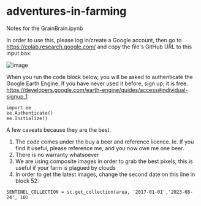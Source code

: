 # adventures-in-farming

Notes for the GrainBrain.ipynb

In order to use this, please log in/create a Google account, then go to https://colab.research.google.com/ and copy the file's GitHub URL to this input box:

![image](https://github.com/D1RK5/adventures-in-farming/assets/144019342/955288be-aa7b-4664-84b0-097b80f49c6d)

When you run the code block below, you will be asked to authenticate the Google Earth Engine. If you have never used it before, sign up; it is free. https://developers.google.com/earth-engine/guides/access#individual-signup_1

``` 
import ee
ee.Authenticate()
ee.Initialize()
``` 
     
A few caveats because they are the best. 
1. The code comes under the buy a beer and reference licence. Ie. If you find it useful, please reference me, and you now owe me one beer.
2. There is no warranty whatsoever
3. We are using composite images in order to grab the best pixels; this is useful if your farm is plagued by clouds
4. In order to get the latest images, change the second date on this line in block 52:

```
SENTINEL_COLLECTION = sc.get_collection(area, '2017-01-01','2023-08-24', 10)

```
   
